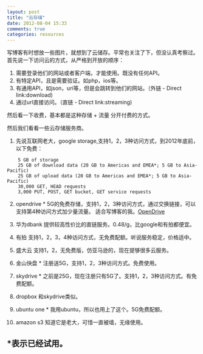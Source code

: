 ```yaml
---
layout: post
title: "云存储"
date: 2012-08-04 15:33
comments: true
categories: resources
---
```


写博客有时想放一些图片，就想到了云储存。平常也关注了下，但没认真考察过。
首先说一下访问云的方式，从严格到开放的顺序：
 
1. 需要登录他们的网站或者客户端，才能使用。既没有任何API。
2. 有特定API，且是需要验证。如php，ios等。
3. 有通用API，如json，uri等，但是会跳转到他们的网站。（外链 - Direct link:download)
4. 通过url直接访问。（直链 - Direct link:streaming)

然后看一下收费，基本都是这种存储 + 流量 分开付费的方式。

然后我们看看一些云存储服务商。 

1. 先说互联网老大，google storage,支持1，2，3种访问方式，到2012年底前，以下免费：
```
    5 GB of storage
    25 GB of download data (20 GB to Americas and EMEA*; 5 GB to Asia-Pacific)
    25 GB of upload data (20 GB to Americas and EMEA*; 5 GB to Asia-Pacific)
    30,000 GET, HEAD requests
    3,000 PUT, POST, GET bucket, GET service requests
```

2. opendrive *
   5G的免费存储，支持1，2，3种访问方式，通过交换链接，可以支持第4种访问方式加少量流量。
   适合写博客的我。<a href="http://www.opendrive.com" title="OpenDrive - Online storage, backup and file management">OpenDrive</a>

3. 华为dbank
   提供较高性价比的直链服务。0.48/g，比google和有拍都便宜。

4. 有拍
   支持1，2，3，4种访问方式，无免费配额。听说服务稳定，价格适中。
5. 盛大云
   支持1，2，无免费版，仿亚马逊的，现在提够很多云服务。
6. 金山快盘 *
   注册送5G，支持1，2，3种访问方式。免费使用。
7. skydrive *
   之前是25G，现在注册只有5G了。支持1，2，3种访问方式。有免费配额。
8. dropbox
   和skydrive类似。
9. ubuntu one *
   我用ubuntu，所以也用上了这个。5G免费配额。
10. amazon s3
   知道它是老大，可惜一直被墙，无缘使用。

   *表示已经试用。
   ------
